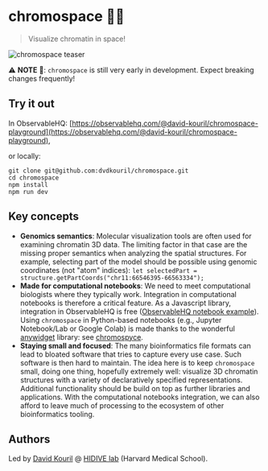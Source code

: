 # chromospace 🧬🚀

> Visualize chromatin in space!

![chromospace teaser](https://dl.dropboxusercontent.com/scl/fi/qqx2jqmfhh1ydfa6lalrl/chromospace-repo-teaser.png?rlkey=xdhg78qiowzinhcr4kvy8o8yk&dl=0)

:warning: **NOTE** :construction:: `chromospace` is still very early in development. Expect breaking changes frequently!

## Try it out

In ObservableHQ:
[https://observablehq.com/@david-kouril/chromospace-playground](https://observablehq.com/@david-kouril/chromospace-playground),

or locally:

```
git clone git@github.com:dvdkouril/chromospace.git
cd chromospace
npm install
npm run dev
```

## Key concepts

- **Genomics semantics**: Molecular visualization tools are often used for examining chromatin 3D data. The limiting factor in that case are the missing proper semantics when analyzing the spatial structures. For example, selecting part of the model should be possible using genomic coordinates (not "atom" indices): `let selectedPart = structure.getPartCoords("chr11:66546395-66563334");`
- **Made for computational notebooks**: We need to meet computational biologists where they typically work. Integration in computational notebooks is therefore a critical feature. As a Javascript library, integration in ObservableHQ is free ([ObservableHQ notebook example](https://observablehq.com/d/e2ead2e7f6700493)). Using `chromospace` in Python-based notebooks (e.g., Jupyter Notebook/Lab or Google Colab) is made thanks to the wonderful [anywidget](https://github.com/manzt/anywidget) library: see [chromospyce](https://github.com/dvdkouril/chromospyce).
- **Staying small and focused**: The many bioinformatics file formats can lead to bloated software that tries to capture every use case. Such software is then hard to maintain. The idea here is to keep `chromospace` small, doing one thing, hopefully extremely well: visualize 3D chromatin structures with a variety of declaratively specified representations. Additional functionality should be build on top as further libraries and applications. With the computational notebooks integration, we can also afford to leave much of processing to the ecosystem of other bioinformatics tooling.

## Authors

Led by [David Kouril](http://davidkouril.com) @ [HIDIVE lab](http://hidivelab.org) (Harvard Medical School).
